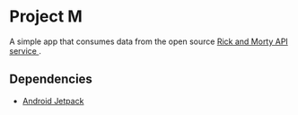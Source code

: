 # Project M
A simple app that consumes data from the open source [Rick and Morty API service ](https://rickandmortyapi.com) .

## Dependencies

- [Android Jetpack](https://developer.android.com/jetpack)